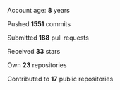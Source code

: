 Account age: **8** years

Pushed **1551** commits

Submitted **188** pull requests

Received **33** stars

Own **23** repositories

Contributed to **17** public repositories
